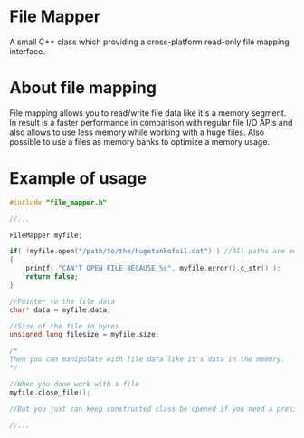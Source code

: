 # File Mapper

A small C++ class which providing a cross-platform read-only file mapping interface.

# About file mapping

File mapping allows you to read/write file data like it's a memory segment. In result is a
faster performance in comparison with regular file I/O APIs and also allows to use less memory
while working with a huge files. Also possible to use a files as memory banks to optimize
a memory usage.

# Example of usage
```C++
#include "file_mapper.h"

//...

FileMapper myfile;

if( !myfile.open("/path/to/the/hugetankofoil.dat") ) //All paths are must be encoded in UTF-8
{
    printf( "CAN'T OPEN FILE BECAUSE %s", myfile.error().c_str() );
    return false;
}

//Pointer to the file data
char* data = myfile.data;

//Size of the file in bytes
unsigned long filesize = myfile.size;

/*
Then you can manipulate with file data like it's data in the memory.
*/

//When you done work with a file
myfile.close_file();

//But you just can keep constructed class be opened if you need a presistant access to the file data

//...

```